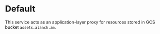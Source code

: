 # Default

This service acts as an application-layer proxy for resources stored in GCS bucket `assets.alanch.am`.
